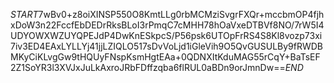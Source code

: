 $START$7wBv0+z8oiXINSP550O8KmtLLg0rbMCMziSvgrFXQr+mccbmOP4fjhxDoW3n22FccfEbDEDrRksBLoI3rPmqC7cMHH78hOaVxeDTBVf8NO/7rW5I4UDYOWXWZUYQPEJdP4DwKnESkpcS/P56psk6UTOpFrRS4S8Kl8vozp73xi7iv3ED4EAxLYLLYj41jjLZIQLO517sDvVoLjd1iGleVih9O5QvGUSULBy9fRWDBMKyCiKLvgGw9tHQUyFNspKsmHgtEAa+0QDNXItKduMAG55rCqY+BaTsEF2Z1SoYR3l3XVJxJuLkAxroJRbFDffzqba6flRUL0aBDn9orJmnDw==$END$